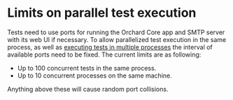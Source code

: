 # Limits on parallel test execution

Tests need to use ports for running the Orchard Core app and SMTP server with its web UI if necessary. To allow parallelized test execution in the same process, as well as [executing tests in multiple processes](Configuration.md#multi-process-test-execution) the interval of available ports need to be fixed. The current limits are as following:

- Up to 100 concurrent tests in the same process.
- Up to 10 concurrent processes on the same machine.

Anything above these will cause random port collisions.
